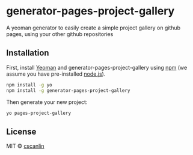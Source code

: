 # generator-pages-project-gallery

A yeoman generator to easily create a simple project gallery on github pages, using your other github repositories

## Installation

First, install [Yeoman](http://yeoman.io) and generator-pages-project-gallery using [npm](https://www.npmjs.com/) (we assume you have pre-installed [node.js](https://nodejs.org/)).

```bash
npm install -g yo
npm install -g generator-pages-project-gallery
```

Then generate your new project:

```bash
yo pages-project-gallery
```

## License

MIT © [cscanlin](https://cscanlin.github.io/)
